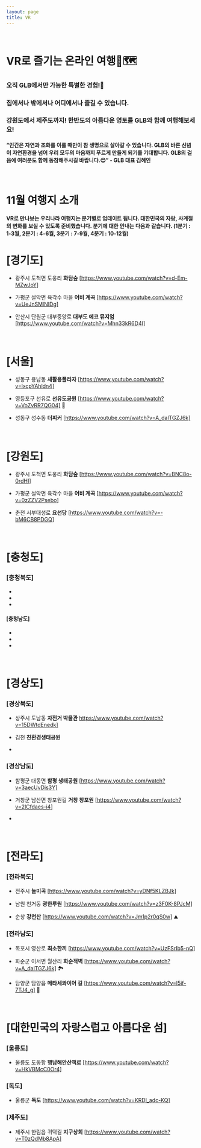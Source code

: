 ```yaml
---
layout: page
title: VR
---
```


<br/>

# **VR로 즐기는 온라인 여행**🧭🗺️
### 오직 GLB에서만 가능한 특별한 경험!💛
### 집에서나 밖에서나 어디에서나 즐길 수 있습니다.
### 강원도에서 제주도까지! 한반도의 아름다운 영토를 GLB와 함께 여행해보세요!

#### “인간은 자연과 조화를 이룰 때만이 참 생명으로 살아갈 수 있습니다. GLB의 바른 신념이 자연환경을 넘어 우리 모두의 마음까지 푸르게 만들게 되기를 기대합니다. GLB의 걸음에 여러분도 함께 동참해주시길 바랍니다.😊” - GLB 대표 김혜인

<br/>

# 11월 여행지 소개
#### VR로 만나보는 우리나라 여행지는 분기별로 업데이트 됩니다. 대한민국의 자랑, 사계절의 변화를 보실 수 있도록 준비했습니다. 분기에 대한 안내는 다음과 같습니다. (1분기 : 1-3월, 2분기 : 4-6월, 3분기 : 7-9월, 4분기 : 10-12월)

# [경기도]  

* 광주시 도척면 도웅리 **화담숲** [https://www.youtube.com/watch?v=d-Em-MZwJoY]

* 가평군 설악면 육각수 마을 **어비 계곡** [https://www.youtube.com/watch?v=UeJnSMlNIDg]

* 안산시 단원군 대부중앙로 **대부도 에코 뮤지엄** [https://www.youtube.com/watch?v=Mhn33kR6D4I] 

<br/>

# [서울]

* 성동구 용납동 **새활용플라자** [https://www.youtube.com/watch?v=lxcpYAhldn4]

* 영등포구 선유로 **선유도공원** [https://www.youtube.com/watch?v=VoZvRR7QG04] 🌳

* 성동구 성수동 **더피커** [https://www.youtube.com/watch?v=A_dalTGZJ6k]

<br/>

# [강원도]  

* 광주시 도척면 도웅리 **화담숲** [https://www.youtube.com/watch?v=BNC8o-0rdHI]

* 가평군 설악면 육각수 마을 **어비 계곡** [https://www.youtube.com/watch?v=0zZZV2Psebo]

* 춘천 서부대성로 **요선당** [https://www.youtube.com/watch?v=-bM6CB8PDGQ]

<br/>

# [충청도]
### [충청북도]

* 

* 

*

#### [충청남도]

*

*

*

<br/>

# [경상도] 
### [경상북도]

* 상주시 도남동 **자전거 박물관** https://www.youtube.com/watch?v=15DWtdEnedk]

* 김천 **친환경생태공원**

* 

### [경상남도]

* 함평군 대동면 **함평 생태공원** [https://www.youtube.com/watch?v=3aecUvDis3Y]

* 거창군 남산면 창포원길 **거창 창포원** [https://www.youtube.com/watch?v=2lCfdaes-i4]

*

<br/>

# [전라도]  
### [전라북도]

* 전주시 **늘미곡** [https://www.youtube.com/watch?v=yDNf5KLZBJk]

* 남원 천거동 **광한루원** [https://www.youtube.com/watch?v=z3F0K-8PJcM]

* 순창 **강천산** [https://www.youtube.com/watch?v=Jm1p2r0qS0w] ⛰️


### [전라남도]

* 목포시 영산로 **최소한끼** [https://www.youtube.com/watch?v=UzFSrIb5-nQ]

* 화순군 이서면 월산리 **화순적벽** [https://www.youtube.com/watch?v=A_dalTGZJ6k] 🏞️

* 담양군 담양읍 **메타세콰이어 길** [https://www.youtube.com/watch?v=l5if-7TJ4_g] 🌳

<br/>

# [대한민국의 자랑스럽고 아름다운 섬]

### [울릉도]

* 울릉도 도동항 **행남해안산책로** [https://www.youtube.com/watch?v=HkVBMcC0Or4]

### [독도]

* 울릉군 **독도** [https://www.youtube.com/watch?v=KRDl_adc-KQ]

### [제주도]

* 제주시 한림읍 귀덕길 **지구상회** [https://www.youtube.com/watch?v=T0zQdMb8ApA]

